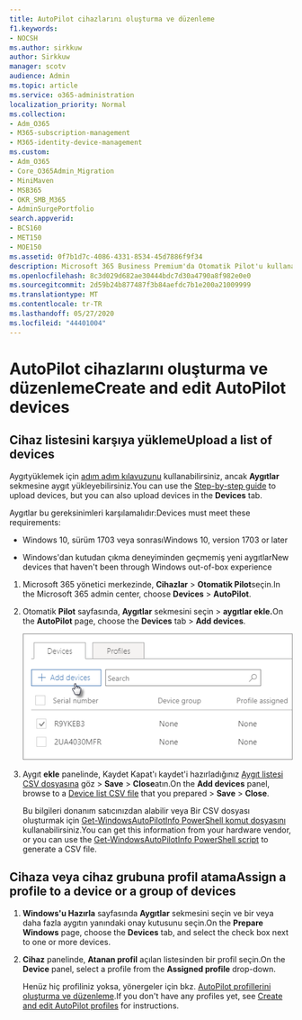 ```yaml
---
title: AutoPilot cihazlarını oluşturma ve düzenleme
f1.keywords:
- NOCSH
ms.author: sirkkuw
author: Sirkkuw
manager: scotv
audience: Admin
ms.topic: article
ms.service: o365-administration
localization_priority: Normal
ms.collection:
- Adm_O365
- M365-subscription-management
- M365-identity-device-management
ms.custom:
- Adm_O365
- Core_O365Admin_Migration
- MiniMaven
- MSB365
- OKR_SMB_M365
- AdminSurgePortfolio
search.appverid:
- BCS160
- MET150
- MOE150
ms.assetid: 0f7b1d7c-4086-4331-8534-45d7886f9f34
description: Microsoft 365 Business Premium'da Otomatik Pilot'u kullanarak cihazları nasıl yükleyin öğrenin. Bir aygıta veya aygıt grubuna profil atayabilirsiniz.
ms.openlocfilehash: 8c3d029d682ae30444bdc7d30a4790a8f982e0e0
ms.sourcegitcommit: 2d59b24b877487f3b84aefdc7b1e200a21009999
ms.translationtype: MT
ms.contentlocale: tr-TR
ms.lasthandoff: 05/27/2020
ms.locfileid: "44401004"
---
```

# <a name="create-and-edit-autopilot-devices"></a><span data-ttu-id="6f1fa-104">AutoPilot cihazlarını oluşturma ve düzenleme</span><span class="sxs-lookup"><span data-stu-id="6f1fa-104">Create and edit AutoPilot devices</span></span>

## <a name="upload-a-list-of-devices"></a><span data-ttu-id="6f1fa-105">Cihaz listesini karşıya yükleme</span><span class="sxs-lookup"><span data-stu-id="6f1fa-105">Upload a list of devices</span></span>

<span data-ttu-id="6f1fa-106">Aygıtyüklemek için [adım adım kılavuzunu](add-autopilot-devices-and-profile.md) kullanabilirsiniz, ancak **Aygıtlar** sekmesine aygıt yükleyebilirsiniz.</span><span class="sxs-lookup"><span data-stu-id="6f1fa-106">You can use the [Step-by-step guide](add-autopilot-devices-and-profile.md) to upload devices, but you can also upload devices in the **Devices** tab.</span></span> 
  
<span data-ttu-id="6f1fa-107">Aygıtlar bu gereksinimleri karşılamalıdır:</span><span class="sxs-lookup"><span data-stu-id="6f1fa-107">Devices must meet these requirements:</span></span>
  
- <span data-ttu-id="6f1fa-108">Windows 10, sürüm 1703 veya sonrası</span><span class="sxs-lookup"><span data-stu-id="6f1fa-108">Windows 10, version 1703 or later</span></span>
    
- <span data-ttu-id="6f1fa-109">Windows'dan kutudan çıkma deneyiminden geçmemiş yeni aygıtlar</span><span class="sxs-lookup"><span data-stu-id="6f1fa-109">New devices that haven't been through Windows out-of-box experience</span></span>

1. <span data-ttu-id="6f1fa-110">Microsoft 365 yönetici merkezinde, **Cihazlar** \> **Otomatik Pilot**seçin.</span><span class="sxs-lookup"><span data-stu-id="6f1fa-110">In the Microsoft 365 admin center, choose **Devices** \> **AutoPilot**.</span></span>
  
2. <span data-ttu-id="6f1fa-111">Otomatik **Pilot** sayfasında, **Aygıtlar** sekmesini seçin \> **aygıtlar ekle.**</span><span class="sxs-lookup"><span data-stu-id="6f1fa-111">On the **AutoPilot** page, choose the **Devices** tab \> **Add devices**.</span></span>
    
    ![In the Devices tab, choose Add devices.](../media/6ba81e22-c873-40ad-8a72-ce64d15ea6ba.png)
  
3. <span data-ttu-id="6f1fa-113">Aygıt **ekle** panelinde, Kaydet Kapat'ı kaydet'i hazırladığınız [Aygıt listesi CSV dosyasına](https://docs.microsoft.com/microsoft-365/admin/misc/device-list) göz \> **Save** \> **Close**atın.</span><span class="sxs-lookup"><span data-stu-id="6f1fa-113">On the **Add devices** panel, browse to a [Device list CSV file](https://docs.microsoft.com/microsoft-365/admin/misc/device-list) that you prepared \> **Save** \> **Close**.</span></span>
    
    <span data-ttu-id="6f1fa-114">Bu bilgileri donanım satıcınızdan alabilir veya Bir CSV dosyası oluşturmak için [Get-WindowsAutoPilotInfo PowerShell komut dosyasını](https://www.powershellgallery.com/packages/Get-WindowsAutoPilotInfo) kullanabilirsiniz.</span><span class="sxs-lookup"><span data-stu-id="6f1fa-114">You can get this information from your hardware vendor, or you can use the [Get-WindowsAutoPilotInfo PowerShell script](https://www.powershellgallery.com/packages/Get-WindowsAutoPilotInfo) to generate a CSV file.</span></span> 
    
## <a name="assign-a-profile-to-a-device-or-a-group-of-devices"></a><span data-ttu-id="6f1fa-115">Cihaza veya cihaz grubuna profil atama</span><span class="sxs-lookup"><span data-stu-id="6f1fa-115">Assign a profile to a device or a group of devices</span></span>

1. <span data-ttu-id="6f1fa-116">**Windows'u Hazırla** sayfasında **Aygıtlar** sekmesini seçin ve bir veya daha fazla aygıtın yanındaki onay kutusunu seçin.</span><span class="sxs-lookup"><span data-stu-id="6f1fa-116">On the **Prepare Windows** page, choose the **Devices** tab, and select the check box next to one or more devices.</span></span> 
    
2. <span data-ttu-id="6f1fa-117">**Cihaz** panelinde, **Atanan profil** açılan listesinden bir profil seçin.</span><span class="sxs-lookup"><span data-stu-id="6f1fa-117">On the **Device** panel, select a profile from the **Assigned profile** drop-down.</span></span> 
    
    <span data-ttu-id="6f1fa-118">Henüz hiç profiliniz yoksa, yönergeler için bkz. [AutoPilot profillerini oluşturma ve düzenleme](create-and-edit-autopilot-profiles.md).</span><span class="sxs-lookup"><span data-stu-id="6f1fa-118">If you don't have any profiles yet, see [Create and edit AutoPilot profiles](create-and-edit-autopilot-profiles.md) for instructions.</span></span> 
    
